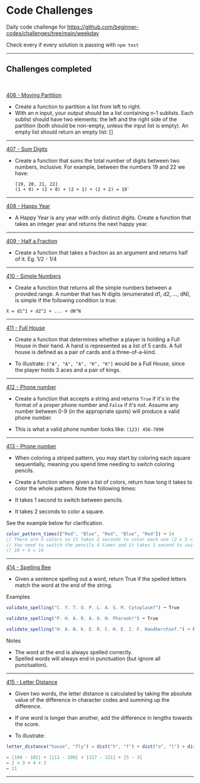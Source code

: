 # Code Challenges

Daily code challenge for https://github.com/beginner-codes/challenges/tree/main/weekday

Check every if every solution is passing with `npm test`
&nbsp;

---

## Challenges completed

&nbsp; 

[406 - Moving Partition](challenge_406.js)

- Create a function to partition a list from left to right.
- With an n input, your output should be a list containing n-1 sublists. Each sublist should have two elements: the left and the right side of the partition (both should be non-empty, unless the input list is empty).
An empty list should return an empty list: []

---
[407 - Sum Digits](challenge_407.js)

- Create a function that sums the total number of digits between two numbers, inclusive. For example, between the numbers 19 and 22 we have:

  ```
  [19, 20, 21, 22]
  (1 + 9) + (2 + 0) + (2 + 1) + (2 + 2) = 19`
  ```

---
[408 - Happy Year](challenge_408.js)

 - A Happy Year is any year with only distinct digits. Create a function that takes an integer year and returns the next happy year.

---
[409 - Half a Fraction](challenge_409.js)

 - Create a function that takes a fraction as an argument and returns half of it. Eg. 1/2 - 1/4

---
[410 - Simple Numbers](challenge_410.js)

 - Create a function that returns all the simple numbers between a provided range. A number that has N digits (enumerated d1, d2, ..., dN), is simple if the following condition is true:
  ```
  X = d1^1 + d2^2 + ... + dN^N
  ```
---
[411 - Full House](challenge_411.js)

 - Create a function that determines whether a player is holding a Full House in their hand. A hand is represented as a list of 5 cards. A full house is defined as a pair of cards and a three-of-a-kind.

 - To illustrate: `["A", "A", "A", "K", "K"]` would be a Full House, since the player holds 3 aces and a pair of kings.
 ---
 [412 - Phone number](challenge_412.js)

 - Create a function that accepts a string and returns `True` if it's in the format of a proper phone number and `False` if it's not. Assume any number between 0-9 (in the appropriate spots) will produce a valid phone number.

 - This is what a valid phone number looks like: `(123) 456-7890`
 ---
 [413 - Phone number](challenge_413.js)

 - When coloring a striped pattern, you may start by coloring each square sequentially, meaning you spend time needing to switch coloring pencils.

 - Create a function where given a list of colors, return how long it takes to color the whole pattern. Note the following times:

- It takes 1 second to switch between pencils.
- It takes 2 seconds to color a square.

See the example below for clarification.
```js
color_pattern_times(["Red", "Blue", "Red", "Blue", "Red"]) ➞ 14
// There are 5 colors so it takes 2 seconds to color each one (2 x 5 = 10).
// You need to switch the pencils 4 times and it takes 1 second to switch (1 x 4 = 4).
// 10 + 4 = 14
 ```
---
 [414 - Spelling Bee](challenge_414.js)

 - Given a sentence spelling out a word, return True if the spelled letters match the word at the end of the string.

Examples
```js
validate_spelling("C. Y. T. O. P. L. A. S. M. Cytoplasm?") ➞ True

validate_spelling("P. H. A. R. A. O. H. Pharaoh!") ➞ True

validate_spelling("H. A. N. K. E. R. C. H. E. I. F. Handkerchief.") ➞ False
```

Notes

- The word at the end is always spelled correctly.
- Spelled words will always end in punctuation (but ignore all punctuation).

---
 [415 - Letter Distance](challenge_415.js)

 - Given two words, the letter distance is calculated by taking the absolute value of the difference in character codes and summing up the difference.

 - If one word is longer than another, add the difference in lengths towards the score.

 - To illustrate:
 ```js
letter_distance("house", "fly") = dist("h", "f") + dist("o", "l") + dist("u", "y") + dist(house.length, fly.length)

= |104 - 102| + |111 - 108| + |117 - 121| + |5 - 3|
= 2 + 3 + 4 + 2
= 11
```
---



